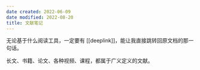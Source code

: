 ```yaml
---
date created: 2022-06-09
date modified: 2022-08-20
title: 文献笔记
---
```


无论基于什么阅读工具，一定要有 [[deeplink]]，能让我直接跳转回原文档的那一句话。

长文、书籍、论文、各种视频、课程，都属于广义定义的文献。
